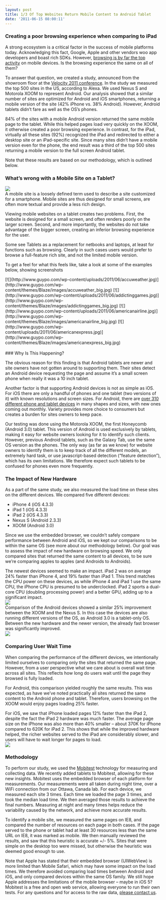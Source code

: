 ```yaml
---
layout: post
title: 1/3 Of Top Websites Return Mobile Content to Android Tablet
date: '2011-06-15 08:00:11'
---
```



### Creating a poor browsing experience when comparing to iPad

A strong ecosystem is a critical factor in the success of mobile platforms today. Acknowledging this fact, Google, Apple and other vendors woo app developers and boast rich SDKs. However, [browsing is by far the top activity](http://www.businessinsider.com/how-people-really-use-the-ipad-our-exclusive-survey-results-2011-5#the-ipad-is-a-web-surfing-machine-first-and-foremost-6) on mobile devices. Is the browsing experience the same on all of them?  
  
 To answer that question, we created a study, announced from the showroom floor at the [Velocity 2011 conference](http://velocityconf.com/velocity2011). In the study we measured the top 500 sites in the US, according to Alexa. We used Nexus S and Motorola XOOM to represent Android. Our analysis showed that a similar number of sites are optimized for Android and iOS smartphones, returning a mobile version of the site (42% iPhone vs. 38% Android). However, Android tablets didn’t fare as well as the OS’s phones.

84% of the sites with a mobile Android version returned the same mobile page to the tablet. While this helped pages load very quickly on the XOOM, it otherwise created a poor browsing experience. In contrast, for the iPad, virtually all these sites (92%) recognized the iPad and redirected to either a desktop site or an iPad-specific site. Since many sites didn’t have a mobile version even for the phone, the end result was a third of the top 500 sites returning a mobile version to the full screen Android tablet.

Note that these results are based on our methodology, which is outlined below.

### What’s wrong with a Mobile Site on a Tablet?

[![](http://www.guypo.com/wp-content/uploads/2011/06/cnetonzoom.jpg)](http://www.guypo.com/wp-content/uploads/2011/06/cnetonzoom.jpg)  
 A mobile site is a loosely defined term used to describe a site customized for a smartphone. Mobile sites are thus designed for small screens, are often more textual and provide a less rich design.

Viewing mobile websites on a tablet creates two problems. First, the website is designed for a small screen, and often renders poorly on the larger screen. Second, and more importantly, the websites do not take advantage of the bigger screen, creating an inferior browsing experience for the user.

Some see Tablets as a replacement for netbooks and laptops, at least for functions such as browsing. Clearly in such cases users would prefer to browse a full-feature rich site, and not the limited mobile version.

To get a feel for what this feels like, take a look at some of the examples below, showing screenshots

<div style="float: left;clear both">[![](http://www.guypo.com/wp-content/uploads/2011/06/accuweather.jpg)](http://www.guypo.com/wp-content/themes/Blaze/images/accuweather_big.jpg) [![](http://www.guypo.com/wp-content/uploads/2011/06/addictinggames.jpg)](http://www.guypo.com/wp-content/themes/Blaze/images/addictinggames_big.jpg) [![](http://www.guypo.com/wp-content/uploads/2011/06/americanairline.jpg)](http://www.guypo.com/wp-content/themes/Blaze/images/americanairline_big.jpg) [![](http://www.guypo.com/wp-content/uploads/2011/06/americanexpress.jpg)](http://www.guypo.com/wp-content/themes/Blaze/images/americanexpress_big.jpg)</div><div style="width: 100%;float: left;clear: both"> </div>### Why Is This Happening?

The obvious reason for this finding is that Android tablets are newer and site owners have not gotten around to supporting them. Their sites detect an Android device requesting the page and assume it’s a small screen phone when really it was a 10 inch tablet.

Another factor is that supporting Android devices is not as simple as iOS. For iOS there are only a handful of phones and one tablet (two versions of it) with known resolutions and screen sizes. For Android, there are [over 310 different phone and tablet devices](http://googleblog.blogspot.com/2011/05/android-momentum-mobile-and-more-at.html) in many shapes and sizes, with new ones coming out monthly. Variety provides more choice to consumers but creates a burden for sites owners to keep pace.

Our testing was done using the Motorola XOOM, the first Honeycomb (Android 3.0) tablet. This version of Android is used exclusively by tablets, making it easy for website owners looking for it to identify such clients. However, previous Android tablets, such as the Galaxy Tab, use the same OS version as the phones. The only way (as far as we know) for website owners to identify them is to keep track of all the different models, an extremely hard task, or use javascript-based detection (“feature detection”), which has its own limitations. We therefore expect such tablets to be confused for phones even more frequently.

### The Impact of New Hardware

As a part of the same study, we also measured the load time on these sites on the different devices. We compared five different devices:

- iPhone 4 (iOS 4.3.3)
- iPad 1 (iOS 4.3.3)
- iPad 2 (iOS 4.3.3)
- Nexus S (Android 2.3.3)
- XOOM (Android 3.0)

Since we use the embedded browser, we couldn’t safely compare performance between Android and iOS, so we kept our comparisons to be within the same OS (see more about our methodology below). Our goal was to assess the impact of new hardware on browsing speed. We only compared sites that returned the same content to all devices, to be sure we’re comparing apples to apples (and Androids to Androids).

The newest devices seemed to make an impact. iPad 2 was on average 24% faster than iPhone 4, and 19% faster than iPad 1. This trend matches the CPU power on these devices, as while iPhone 4 and iPad 1 use the same CPU, the iPhone CPU is presumed to be underclocked. iPad 2 sports a dual-core CPU (doubling processing power) and a better GPU, adding up to a significant impact.  
[![](http://www.guypo.com/wp-content/uploads/2011/06/applespeed.jpg)](http://www.guypo.com/wp-content/uploads/2011/06/applespeed.jpg)  
 Comparison of the Android devices showed a similar 25% improvement between the XOOM and the Nexus S. In this case the devices are also running different versions of the OS, as Android 3.0 is a tablet-only OS. Between the new hardware and the newer version, the already fast browser was significantly improved.  
[![](http://www.guypo.com/wp-content/uploads/2011/06/androidspeed.jpg)](http://www.guypo.com/wp-content/uploads/2011/06/androidspeed.jpg)

### Comparing User Wait Time

When comparing the performance of the different devices, we intentionally limited ourselves to comparing only the sites that returned the same page. However, from a user perspective what we care about is overall wait time across all sites. This reflects how long do users wait until the page they browsed is fully loaded.

For Android, this comparison yielded roughly the same results. This was expected, as have we’ve noted practically all sites returned the same content to the Android phone and tablet. Therefore, users browsing on the XOOM would enjoy pages loading 25% faster.

For iOS, we saw that iPhone loaded pages 12% faster than the iPad 2, despite the fact the iPad 2 hardware was much faster. The average page size on the iPhone was also more than 40% smaller – about 370K for iPhone compared to 620K for iPad 2. This shows that while the improved hardware helped, the richer websites served to the iPad are considerably slower, and users will have to wait longer for pages to load.  
[![](http://www.guypo.com/wp-content/uploads/2011/06/applespeed2.jpg)](http://www.guypo.com/wp-content/uploads/2011/06/applespeed2.jpg)

### Methodology

To perform our study, we used the [Mobitest](http://mobitest.akamai.com/) technology for measuring and collecting data. We recently added tablets to Mobitest, allowing for these new insights. Mobitest uses the embedded browser of each platform for measurements. Our measurements were all taken during night time, over a WiFi connection from our Ottawa, Canada lab. For each device, we measured each site 3 times. Each time we loaded the page 3 times, and took the median load time. We then averaged those results to achieve the final numbers. Measuring at night and many times helps reduce the variability caused by the network, and achieve more accurate results.

To identify a mobile site, we measured the same pages on IE8, and compared the number of resources on each page in both cases. If the page served to the phone or tablet had at least 30 resources less than the same URL on IE8, it was marked as mobile. We then manually reviewed the results, and saw that this heuristic is accurate +/- 5%. Sites that were simple on the desktop too were missed, but otherwise the heuristic was deemed good enough to use.

Note that Apple has stated that their embedded browser (UIWebView) is more limited than Mobile Safari, which may have some impact on the load times. We therefore avoided comparing load times between Android and iOS, and only compared devices within the same OS family. We still hope Apple addresses the limitations of the mobile browser – maybe in iOS 5?  
 Mobitest is a free and open web service, allowing everyone to run their own tests. For any questions and for access to the raw data, [please contact us](http://www.guypo.com/contact/).


